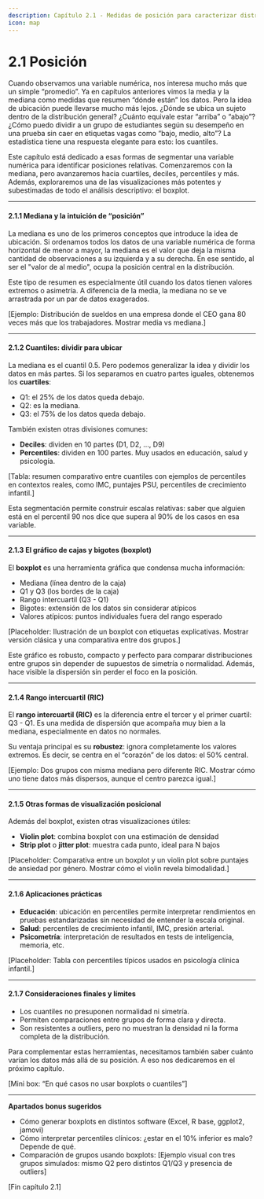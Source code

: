 ```yaml
---
description: Capítulo 2.1 - Medidas de posición para caracterizar distribuciones
icon: map
---
```


# 2.1 Posición

Cuando observamos una variable numérica, nos interesa mucho más que un simple “promedio”. Ya en capítulos anteriores vimos la media y la mediana como medidas que resumen “dónde están” los datos. Pero la idea de ubicación puede llevarse mucho más lejos. ¿Dónde se ubica un sujeto dentro de la distribución general? ¿Cuánto equivale estar “arriba” o “abajo”? ¿Cómo puedo dividir a un grupo de estudiantes según su desempeño en una prueba sin caer en etiquetas vagas como “bajo, medio, alto”? La estadística tiene una respuesta elegante para esto: los cuantiles.

Este capítulo está dedicado a esas formas de segmentar una variable numérica para identificar posiciones relativas. Comenzaremos con la mediana, pero avanzaremos hacia cuartiles, deciles, percentiles y más. Además, exploraremos una de las visualizaciones más potentes y subestimadas de todo el análisis descriptivo: el boxplot.

***

#### 2.1.1 Mediana y la intuición de “posición”

La mediana es uno de los primeros conceptos que introduce la idea de ubicación. Si ordenamos todos los datos de una variable numérica de forma horizontal de menor a mayor, la mediana es el valor que deja la misma cantidad de observaciones a su izquierda y a su derecha. En ese sentido, al ser el "valor de al medio", ocupa la posición central en la distribución.

Este tipo de resumen es especialmente útil cuando los datos tienen valores extremos o asimetría. A diferencia de la media, la mediana no se ve arrastrada por un par de datos exagerados.

\[Ejemplo: Distribución de sueldos en una empresa donde el CEO gana 80 veces más que los trabajadores. Mostrar media vs mediana.]

***

#### 2.1.2 Cuantiles: dividir para ubicar

La mediana es el cuantil 0.5. Pero podemos generalizar la idea y dividir los datos en más partes. Si los separamos en cuatro partes iguales, obtenemos los **cuartiles**:

* Q1: el 25% de los datos queda debajo.
* Q2: es la mediana.
* Q3: el 75% de los datos queda debajo.

También existen otras divisiones comunes:

* **Deciles**: dividen en 10 partes (D1, D2, ..., D9)
* **Percentiles**: dividen en 100 partes. Muy usados en educación, salud y psicología.

\[Tabla: resumen comparativo entre cuantiles con ejemplos de percentiles en contextos reales, como IMC, puntajes PSU, percentiles de crecimiento infantil.]

Esta segmentación permite construir escalas relativas: saber que alguien está en el percentil 90 nos dice que supera al 90% de los casos en esa variable.

***

#### 2.1.3 El gráfico de cajas y bigotes (boxplot)

El **boxplot** es una herramienta gráfica que condensa mucha información:

* Mediana (línea dentro de la caja)
* Q1 y Q3 (los bordes de la caja)
* Rango intercuartil (Q3 - Q1)
* Bigotes: extensión de los datos sin considerar atípicos
* Valores atípicos: puntos individuales fuera del rango esperado

\[Placeholder: Ilustración de un boxplot con etiquetas explicativas. Mostrar versión clásica y una comparativa entre dos grupos.]

Este gráfico es robusto, compacto y perfecto para comparar distribuciones entre grupos sin depender de supuestos de simetría o normalidad. Además, hace visible la dispersión sin perder el foco en la posición.

***

#### 2.1.4 Rango intercuartil (RIC)

El **rango intercuartil (RIC)** es la diferencia entre el tercer y el primer cuartil: Q3 - Q1. Es una medida de dispersión que acompaña muy bien a la mediana, especialmente en datos no normales.

Su ventaja principal es su **robustez**: ignora completamente los valores extremos. Es decir, se centra en el “corazón” de los datos: el 50% central.

\[Ejemplo: Dos grupos con misma mediana pero diferente RIC. Mostrar cómo uno tiene datos más dispersos, aunque el centro parezca igual.]

***

#### 2.1.5 Otras formas de visualización posicional

Además del boxplot, existen otras visualizaciones útiles:

* **Violin plot**: combina boxplot con una estimación de densidad
* **Strip plot** o **jitter plot**: muestra cada punto, ideal para N bajos

\[Placeholder: Comparativa entre un boxplot y un violin plot sobre puntajes de ansiedad por género. Mostrar cómo el violin revela bimodalidad.]

***

#### 2.1.6 Aplicaciones prácticas

* **Educación**: ubicación en percentiles permite interpretar rendimientos en pruebas estandarizadas sin necesidad de entender la escala original.
* **Salud**: percentiles de crecimiento infantil, IMC, presión arterial.
* **Psicometría**: interpretación de resultados en tests de inteligencia, memoria, etc.

\[Placeholder: Tabla con percentiles típicos usados en psicología clínica infantil.]

***

#### 2.1.7 Consideraciones finales y límites

* Los cuantiles no presuponen normalidad ni simetría.
* Permiten comparaciones entre grupos de forma clara y directa.
* Son resistentes a outliers, pero no muestran la densidad ni la forma completa de la distribución.

Para complementar estas herramientas, necesitamos también saber cuánto varían los datos más allá de su posición. A eso nos dedicaremos en el próximo capítulo.

\[Mini box: “En qué casos no usar boxplots o cuantiles”]

***

**Apartados bonus sugeridos**

* Cómo generar boxplots en distintos software (Excel, R base, ggplot2, jamovi)
* Cómo interpretar percentiles clínicos: ¿estar en el 10% inferior es malo? Depende de qué.
* Comparación de grupos usando boxplots: \[Ejemplo visual con tres grupos simulados: mismo Q2 pero distintos Q1/Q3 y presencia de outliers]

\[Fin capítulo 2.1]
